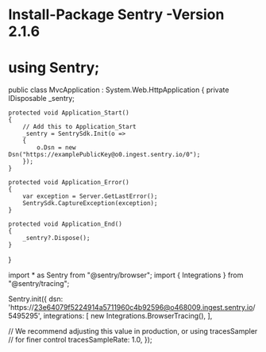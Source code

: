 # Install-Package Sentry -Version 2.1.6          
# using Sentry;

public class MvcApplication : System.Web.HttpApplication
{
    private IDisposable _sentry;

    protected void Application_Start()
    {
        // Add this to Application_Start
        _sentry = SentrySdk.Init(o =>
        {
            o.Dsn = new Dsn("https://examplePublicKey@o0.ingest.sentry.io/0");
        });
    }

    protected void Application_Error()
    {
        var exception = Server.GetLastError();
        SentrySdk.CaptureException(exception);
    }

    protected void Application_End()
    {
        _sentry?.Dispose();
    }
}

import * as Sentry from "@sentry/browser"; import { Integrations } from "@sentry/tracing";

Sentry.init({ dsn: 'https://23e64079f5224914a5711960c4b92596@o468009.ingest.sentry.io/5495295', integrations: [ new Integrations.BrowserTracing(), ],

// We recommend adjusting this value in production, or using tracesSampler // for finer control tracesSampleRate: 1.0, });
